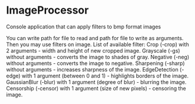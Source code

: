 # ImageProcessor
Console application that can apply filters to bmp format images

You can write path for file to read and path for file to write as arguments.
Then you may use filters on image. List of available filter:
Crop (-crop) with 2 arguments - width and height of new cropped image.
Grayscale (-gs) without arguments - converts the image to shades of gray.
Negative (-neg) without arguments - converts the image to negative.
Sharpening (-sharp) without arguments - increases sharpness of the image.
EdgeDetection (-edge) with 1 argument (between 0 and 1) - highlights borders of the image.
GaussianBlur (-blur) with 1 argument (degree of blur) - blurring the image.
Censorship (-censor) with 1 argument (size of new pixels) - censoring the image.
